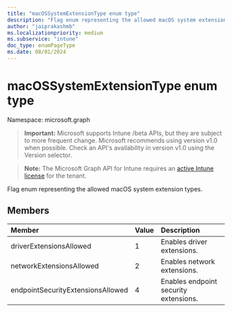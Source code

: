 ```yaml
---
title: "macOSSystemExtensionType enum type"
description: "Flag enum representing the allowed macOS system extension types."
author: "jaiprakashmb"
ms.localizationpriority: medium
ms.subservice: "intune"
doc_type: enumPageType
ms.date: 08/01/2024
---
```


# macOSSystemExtensionType enum type

Namespace: microsoft.graph

> **Important:** Microsoft supports Intune /beta APIs, but they are subject to more frequent change. Microsoft recommends using version v1.0 when possible. Check an API's availability in version v1.0 using the Version selector.

> **Note:** The Microsoft Graph API for Intune requires an [active Intune license](https://go.microsoft.com/fwlink/?linkid=839381) for the tenant.

Flag enum representing the allowed macOS system extension types.

## Members
|Member|Value|Description|
|:---|:---|:---|
|driverExtensionsAllowed|1|Enables driver extensions.|
|networkExtensionsAllowed|2|Enables network extensions.|
|endpointSecurityExtensionsAllowed|4|Enables endpoint security extensions.|
